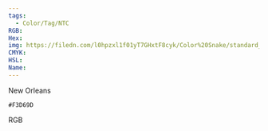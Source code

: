 ```yaml
---
tags:
  - Color/Tag/NTC
RGB:
Hex:
img: https://filedn.com/l0hpzxl1f01yT7GHxtF8cyk/Color%20Snake/standard_csv_to_svg/%23/F3D69D.svg
CMYK:
HSL:
Name:
---
```

New Orleans
```palette
#F3D69D
```
RGB
